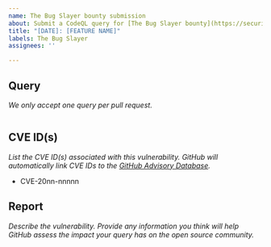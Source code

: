 ```yaml
---
name: The Bug Slayer bounty submission
about: Submit a CodeQL query for [The Bug Slayer bounty](https://securitylab.github.com/bounties)
title: "[DATE]: [FEATURE NAME]"
labels: The Bug Slayer
assignees: ''

---
```


## Query

*We only accept one query per pull request.*

```codeql

```

## CVE ID(s)

*List the CVE ID(s) associated with this vulnerability. GitHub will automatically link CVE IDs to the [GitHub Advisory Database](https://github.com/advisories).*

- CVE-20nn-nnnnn

## Report

*Describe the vulnerability. Provide any information you think will help GitHub assess the impact your query has on the open source community.*
